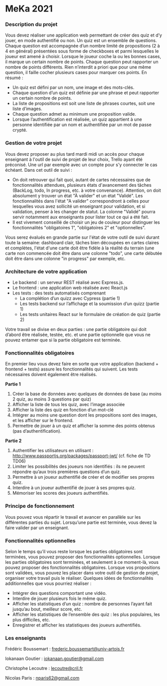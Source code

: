 # MeKa 2021

### Description du projet

Vous devez réaliser une application web permettant de créer des quiz et d’y jouer, en mode authentifié ou non.
Un quiz est un ensemble de questions. Chaque question est accompagnée d’un nombre limité de propositions (2 à 4 en général) présentées sous forme de checkboxes et parmi lesquelles le joueur est amené à choisir.
Lorsque le joueur coche la ou les bonnes cases, il marque un certain nombre de points. Chaque question peut rapporter un nombre de points différents. Rien n’interdit a priori que pour une même question, il faille cocher plusieurs cases pour marquer ces points.
En résumé :

* Un quiz est défini par un nom, une image et des mots-clés.
* Chaque question d’un quiz est définie par une phrase et peut rapporter un certain
nombre de points.
* La liste de propositions est soit une liste de phrases courtes, soit une liste d’images.
* Chaque question admet au minimum une proposition valide.
* Lorsque l’authentification est réalisée, un quiz appartient à une personne identifiée
par un nom et authentifiée par un mot de passe crypté.

### Gestion de votre projet

Vous devez proposer au plus tard mardi midi un accès pour chaque enseignant à l'outil de suivi de projet de leur choix, Trello ayant été préconisé. Une url par exemple avec un compte pour s'y connecter le cas échéant. Dans cet outil de suivi :

* On doit retrouver qui fait quoi, autant de cartes nécessaires que de fonctionnalités attendues, plusieurs états d'avancement des tâches (BackLog, todo, In progress, etc. à votre convenance). Attention, on doit absolument y trouver un état "À valider" et un état "Validé". Les fonctionnalités dans l'état "A valider" correspondront à celles pour lesquelles vous avez sollicité un enseignant pour validation, et si validation, penser à les changer de statut. La colonne "Validé" pourra servir notamment aux enseignants pour lister tout ce qui a été fait.
* Il est vivement conseillé de choisir un jeu de couleur pour distinguer les fonctionnalités "obligatoires 1", "obligatoires 2" et "optionnelles".

Vous serez évalués en grande partie sur l'état de votre outil de suivi durant toute la semaine: dashboard clair, tâches bien découpées en cartes claires et complètes, l'état d'une carte doit être fidèle à la réalité du terrain (une carte non commencée doit être dans une colonne "todo", une carte débutée doit être dans une colonne "in progress" par exemple, etc.

### Architecture de votre application

* Le backend : un serveur REST réalisé avec Express.js.
* Le frontend : une application web réalisée avec React.js
* Les tests : des tests automatisés comprenant
    * La complétion d’un quizz avec Cypress (partie 1)
    * Les tests backend sur l’affichage et la soumission d’un quizz (partie 1)
    * Les tests unitaires React sur le formulaire de création de quiz (partie 2)

Votre travail se divise en deux parties : une partie obligatoire qui doit d’abord être réalisée, testée, etc. et une partie optionnelle que vous ne pouvez entamer que si la partie obligatoire est terminée.

### Fonctionnalités obligatoires

En premier lieu vous devez faire en sorte que votre application (backend + frontend + tests) assure les fonctionnalités qui suivent. Les tests nécessaires doivent également être réalisés.

__Partie 1__

1. Créer la base de données avec quelques de données de base (au moins 2 quiz, au moins 3 questions par quiz)
2. Afficher la liste de tous les quiz, avec l’image associée
3. Afficher la liste des quiz en fonction d’un mot-clé
4. Intégrer au moins une question dont les propositions sont des images, et les afficher
sur le frontend.
5. Permettre de jouer à un quiz et afficher la somme des points obtenus (pas
d’authentification).

__Partie 2__

1. Authentifier les utilisateurs en utilisant : http://www.passportjs.org/packages/passport-jwt/ (cf. fiche de TD TD06)
2. Limiter les possibilités des joueurs non identifiés : ils ne peuvent répondre qu’aux trois premières questions d’un quiz.
3. Permettre à un joueur authentifié de créer et de modifier ses propres quiz.
4. Interdire à un joueur authentifié de jouer à ses propres quiz.
5. Mémoriser les scores des joueurs authentifiés.

### Principe de fonctionnement

Vous pouvez vous répartir le travail et avancer en parallèle sur les différentes parties du sujet.
Lorsqu’une partie est terminée, vous devez la faire valider par un enseignant.

### Fonctionnalités optionnelles


Selon le temps qu’il vous reste lorsque les parties obligatoires sont terminées, vous pouvez proposer des fonctionnalités optionnelles. Lorsque les parties obligatoires sont terminées, et seulement à ce moment-là, vous pouvez proposer des fonctionnalités obligatoires. Lorsque vos propositions sont validées, vous pouvez les placer dans votre outil de gestion de projet, organiser votre travail puis le réaliser.
Quelques idées de fonctionnalités additionnelles que vous pourriez réaliser :
* Intégrer des questions comportant une vidéo.
* Interdire de jouer plusieurs fois le même quiz.
* Afficher les statistiques d’un quiz : nombre de personnes l’ayant fait jusqu’au bout,
meilleur score, etc.
* Afficher les statistiques de l’ensemble des quiz : les plus populaires, les plus difficiles,
etc.
* Enregistrer et afficher les statistiques des joueurs authentifiés.

### Les enseignants

Frédéric Boussemart : frederic.boussemart@univ-artois.fr

Iokanaan Goutier : iokanaan.goutier@gmail.com

Christophe Lecoutre : lecoutre@cril.fr

Nicolas Paris : nparis62@gmail.com

